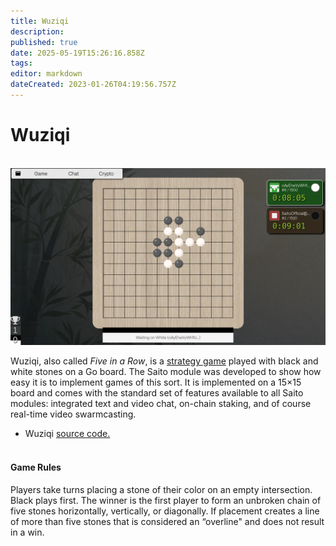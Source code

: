 ```yaml
---
title: Wuziqi
description: 
published: true
date: 2025-05-19T15:26:16.858Z
tags: 
editor: markdown
dateCreated: 2023-01-26T04:19:56.757Z
---
```


# Wuziqi
<br>
<img src="/wuziqi-timer.png" style="maxwidth: 600px;">
          
Wuziqi, also called *Five in a Row*, is a [strategy game](https://en.wikipedia.org/wiki/Abstract_strategy_game) played with black and white stones on a Go board. The Saito module was developed to show how easy it is to implement games of this sort. It is implemented on a 15×15 board and comes with the standard set of features available to all Saito modules: integrated text and video chat, on-chain staking, and of course real-time video swarmcasting.

- Wuziqi [source code.](https://github.com/SaitoTech/saito-lite-rust/tree/master/mods/wuziqi)  
 

#### Game Rules

Players take turns placing a stone of their color on an empty intersection. Black plays first. The winner is the first player to form an unbroken chain of five stones horizontally, vertically, or diagonally. If placement creates a line of more than five stones that is considered an “overline" and does not result in a win.

